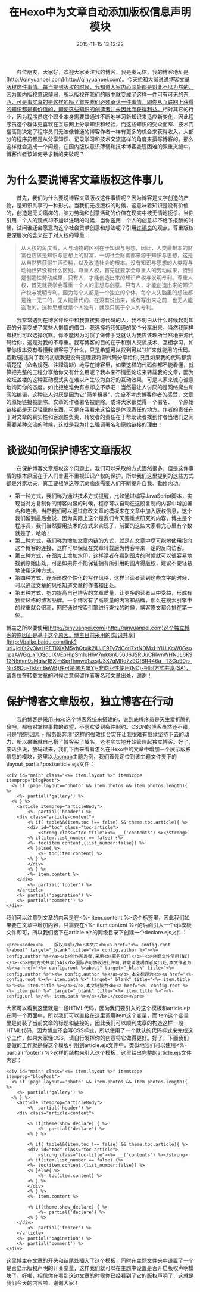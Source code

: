 ﻿---
abbrlink: 2950334112
categories:
- 独立博客
date: 2015-11-15 13:12:22
description: 大家可以看到这里就是一段HTML代码，因为我们要引入的这个模板和article.ejs在同一个页面中，所以我们可以直接在这里调用item这个变量，而item这个变量里是封装了当前文章的标题和链接的，因此我们可以顺利成章的构造这样一段HTML代码，因为博主不会写CSS样式，所以使用了一个默认的代码样式来完成这个工作，如果大家懂CSS，请自行发挥你的创意将它做得更好;<div
  class="article-content">;<div class="article-content">
tags:
- Hexo
- 版权
- 知识共享
title: 在Hexo中为文章自动添加版权信息声明模块
---

&emsp;&emsp;各位朋友，大家好，欢迎大家关注我的博客，我是秦元培，我的博客地址是[http://qinyuanpei.com](http://qinyuanpei.com)。今天想和大家说说博客文章版权这件事情。每当提到版权的时候，我知道大家内心深处都是对此不以为然的，因为国内版权意识薄弱，所以版权在我们的眼中就变成了这样一件可有可无的东西，可是事实真的是这样的吗？首先我们必须承认一件事情，即你从互联网上获得的知识都是有价值的，即使这些知识的创造者并未因此而获得利益。<!--more-->相对其它的行业，因为程序员这个职业本身需要其通过不断地学习新知识来适应新变化，因此程序员这个群体更喜欢在互联网上分享知识和经验，而这些知识的受众面窄、技术门槛高则决定了程序员们无法像普通的博客作者一样有更多的机会来获得收入。大部分的程序员都是从分享知识、记录学习和技术交流这样的角度来撰写博客的。那么这样就会造成一个问题，在国内版权意识薄弱和技术博客变现困难的双重夹缝中，博客作者该如何寻求新的突破呢？

# 为什么要说博客文章版权这件事儿
&emsp;&emsp;首先，我们为什么要说博客文章版权这件事情呢？因为博客是文字创造的产物，是知识共享的一种形式。当我们无视版权的时候，这意味着知识是没有价值的，创造是无关痛痒的，脑力劳动和创意活动的价值在现实中被无情地扼杀。当你引用一个人的观点却不加以注明的时候，当你盗用一个人的创意却不给予报酬的时候，试问谁还会愿意为这个社会贡献创意和想法呢？引用[许锡良](http://blog.caijing.com.cn/expert_article-151317-41037.shtml)的观点，尊重版权更深层次的含义在于对人权的尊重：

>从人权的角度看，人与动物的区别在于知识与思想，因此，人类最根本的财富也应该是知识与思想上的财富，一切社会财富都来源于知识与思想，这是从自然界获得生活资料，以及改造社会的根本。没有知识与思想的人类将与动物世界没有什么区别。尊重人权，首先就要学会尊重人的劳动成果，特别是创造性劳动成果，只有人，才能创造出来的知识产权与发明专利。尊重人权，首先就要学会尊重一个人的思想与创意。只有人，才能创造出来的知识产权与发明专利。因为每个人都是一个独立的个体，每个人头脑里的想法都是独一无二的，无人能替代的。在没有说出来，或者写出来之前，也无人能盗取的，这种思想就是个人独有，就是只属于个人的专利。 

&emsp;&emsp;我常常遇到在博客评论中和我直接要源代码的人，我不明白从什么时候起对知识的分享变成了某些人懒惰的借口。我选择将我知道的某个分享出来，当然我同样有权利可以选择沉默。你不能因为习惯了做伸手党就认为我应该理所当然地把源代码给你，这是对我的不尊重。我写博客的目的在于和别人交流技术、互相学习，如果你根本没有看懂我博客写了什么，只是希望可以找到可以“抄”来就能用的代码。抱歉!这违背了我的初衷我更没有道理要将源代码分享给你,况且如果我的代码都清清楚楚（命名规范、注释清晰）地写在博客里，如果这样的代码你都不能看懂，就算把完整的工程分享给你又有什么用呢？我本来不情愿论坛来转载我的文章，因为论坛盖楼的这种互动模式实在难以产生较为良好的互动效果，可是人家来诚心诚意地询问你的态度，如此拒绝难免有点却之不恭吧！当然最让人讨厌的是网络爬虫和网站编辑，这种让人讨厌是因为它"简单粗暴"，完全不考虑博客作者的感受，文章的原始链接被删除、文章的作者署名被删除。或许大家都觉得一个署名、一个原始链接都是无足轻重的东西，可是在我看来这恰恰是体现责任的地方。作者的责任在于对文章的真实性和客观性负责，转发者的责任在于帮助读者找到作者当他们之间需要某种交流的时候，这就是我为什么强调署名和原始链接的理由！

# 谈谈如何保护博客文章版权
&emsp;&emsp;在保护博客文章版权这个问题上，我们可以采取的方式固然很多，但是这件事情的根本原因在于人们普遍不重视知识产权的保护，所以我们这里提到的这些方式都是外家功夫，真正要根除这等沉疴痼疾需要人们不断提升自我、勤修内功。
* 第一种方式，我们称为通过技术方式提醒，比如通过编写JavaScript脚本，实现当对方复制你的博客内容的时候，程序可以自动在这段复制的内容中增加署名和连接。当然我们可以通过修改文章的模板来在文章中加入版权信息，这个我们留到最后会说，因为实际上这个是我们今天要重点研究的内容，博主是个程序员，我们当然要用技术的方式来实现了，前面的这些大家看完心里有个数就是了，哈哈！
* 第二种方式，我们称为增加文章内链的方式，就是在文章中尽可能地使用指向这个博客的连接，这样可以保证在文章转载后为博客带来一定的反向访客。
* 第三种方式，在图片上增加水印，这样读者在看到图片的时候就可以很容易地找到原始出处，可是如果你不能保证拥有所引用的图片得版权，建议不要轻易地使用这种方式。
* 第四种方式，逐渐形成个性化的写作风格，这样当读者读到这些文字的时候，可以通过文章的风格知道文章的作者和出处。
* 第五种方式，努力提高自己博客的文章质量，让更多的读者从中受益，形成有独立风格的博客品牌。一个博客有了高质量的内容和品牌，那么在搜索引擎中的权重就会很高，网民通过搜索引擎进行查找的时候，博客原文都会排在第一位。

博主之所以要使用[http://qinyuanpei.com](http://qinyuanpei.com)这个独立博客的原因正是基于这个原因。博主目前采用的[知识共享](http://baike.baidu.com/link?url=jcl0t2y3iwHPETIXjXM5yhQtujk2iUJE9Fy7dCoti7xtNDMxHYlUlXcW0GsorpaAWGq_Y1OSduIXVEpHlpSm1qHhV7mkGnU56J6JSRUuCRlwnWHNJL6K913N5mm9sMqiw1BXlmSprfhmwc1sxsjU3X7gMRd7z9OfBR446a__T3Gp90js_NnS6Dq-TkbmBeWB)许可是署名(BY)-非商业性使用(NC)-相同方式共享(SA)，请各位在转载文章的时候注意保留作者署名和文章出处，谢谢！

# 保护博客文章版权，独立博客在行动
&emsp;&emsp;我的博客是采用[Hexo](http://hexo.io/)这个博客系统来搭建的，说到底程序员是天生爱折腾的命吧，都有对掌控事物的欲望，不喜欢受到条件制约。CSDN的博客虽然还不错，可是“限制因素 + 服务器奔溃”这样的强效组合实在让我很难有继续坚持下去的动力，所以果断就自己搭了博客买了域名，老老实实地开始管理起独立博客。好了，废话少说，放码过来，我们下面来看看怎么在Hexo中的文章中增加一个展示版权信息的模块，这里以[Jacman](https://github.com/wuchong/jacman)主题为例，我们首先定位到该主题文件夹下的\layout\_partial\post\article.ejs文件：

```
<div id="main" class="<%= item.layout %>" itemscope itemprop="blogPost">
  <% if (page.layout=='photo' && item.photos && item.photos.length){ %>
    <%- partial('gallery') %>
  <% } %>
	<article itemprop="articleBody"> 
		<%- partial('header') %>
	<div class="article-content">
		<% if( table&&(item.toc !== false) && theme.toc.article){ %>
		<div id="toc" class="toc-article">
			<strong class="toc-title"><%= __('contents') %></strong>
		<% if(item.list_number == false) {%>
		<%- toc(item.content,{list_number:false}) %>
		<% }else{ %>
			<%- toc(item.content) %>
		<% } %>
		</div>
		<% } %>
		<%- item.content %> 
	</div>
		<%- partial('footer') %>  	       
	</article>
	<%- partial('pagination') %>
	<%- partial('comment') %>
</div>  
```
我们可以注意到文章的内容是在<%- item.content %>这个标签里，因此我们如果要在文章中增加内容，只需要在<%- item.content %>的后面引入一个ejs模板文件即可，所以我们接下在article.ejs的同级目录下创建一个declare.ejs文件：

```
<pre><code><b>    版权声明</b>:本文由<b><a href="<%= config.root %>about" target="_blank" title="<%= config.author %>"><%= config.author %></a></b>创作和发表,采用<b>署名(BY)</b>-<b>非商业性使用(NC)</b>-<b>相同方式共享(SA)</b>国际许可协议进行许可,转载请注明作者及出处,本文作者为<b><a href="<%= config.root %>about" target="_blank" title="<%= config.author %>"><%= config.author %></a></b>,本文标题为<b><a href="<%- config.root %><%- item.path %>" target="_blank" title="<%= item.title %>"><%= item.title %></a></b>,本文链接为<b><a href="<%- config.root %><%- item.path %>" target="_blank" title="<%= item.title %>"><%- config.url %>/<%- item.path %></a></b>.</code></pre>
```
大家可以看到这里就是一段HTML代码，因为我们要引入的这个模板和article.ejs在同一个页面中，所以我们可以直接在这里调用item这个变量，而item这个变量里是封装了当前文章的标题和链接的，因此我们可以顺利成章的构造这样一段HTML代码，因为博主不会写CSS样式，所以使用了一个默认的代码样式来完成这个工作，如果大家懂CSS，请自行发挥你的创意将它做得更好。好了，下面我们要做的工作就是将这个模版引用到article.ejs文件中，类似地我们可以使用<%- partial('footer') %>这样的结构来引入这个模板，这里给出完整的article.ejs文件内容：

```
<div id="main" class="<%= item.layout %>" itemscope itemprop="blogPost">
  <% if (page.layout=='photo' && item.photos && item.photos.length){ %>
    <%- partial('gallery') %>
  <% } %>
	<article itemprop="articleBody"> 
		<%- partial('header') %>
	<div class="article-content">

	    <% if(theme.show_declare) { %>
			<%- partial('declare') %>
		<% } %>

		<% if( table&&(item.toc !== false) && theme.toc.article){ %>
		<div id="toc" class="toc-article">
			<strong class="toc-title"><%= __('contents') %></strong>
		<% if(item.list_number == false) {%>
		<%- toc(item.content,{list_number:false}) %>
		<% }else{ %>
			<%- toc(item.content) %>
		<% } %>
		</div>
		<% } %>
		<%- item.content %> 

	    <% if(theme.show_declare) { %>
			<%- partial('declare') %>
		<% } %>
	</div>
		<%- partial('footer') %>  	       
	</article>
	<%- partial('pagination') %>
	<%- partial('comment') %>
</div>  
```
这里博主在文章的开头和结尾处插入了这个模板，同时在主题文件夹中设置了一个是否显示版权声明的开关变量，这样我们就可以在主题中设置是否开启版权声明模块了。好啦，相信你在看到这边文章的时候你已经看到了它的版权声明了，这就是我们今天的内容啦，谢谢大家！
